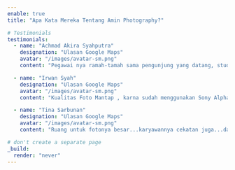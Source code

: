 ```yaml
---
enable: true
title: "Apa Kata Mereka Tentang Amin Photography?"

# Testimonials
testimonials:
  - name: "Achmad Akira Syahputra"
    designation: "Ulasan Google Maps"
    avatar: "/images/avatar-sm.png"
    content: "Pegawai nya ramah-tamah sama pengunjung yang datang, studio nya keren dan hasil fotonya boleh diadu. Pastinya foto disini ada harga ada kualitas 👍"

  - name: "Irwan Syah"
    designation: "Ulasan Google Maps"
    avatar: "/images/avatar-sm.png"
    content: "Kualitas Foto Mantap , karna sudah menggunakan Sony Alpha 1 , Studio nya juga oke , Sallam untuk Zauhari yg paling hitam 😁"

  - name: "Tina Sarbunan"
    designation: "Ulasan Google Maps"
    avatar: "/images/avatar-sm.png"
    content: "Ruang untuk fotonya besar...karyawannya cekatan juga...dan sabar..untuk hasil fotonya bagus..harga masih terjangkau👍"

# don't create a separate page
_build:
  render: "never"
---
```

